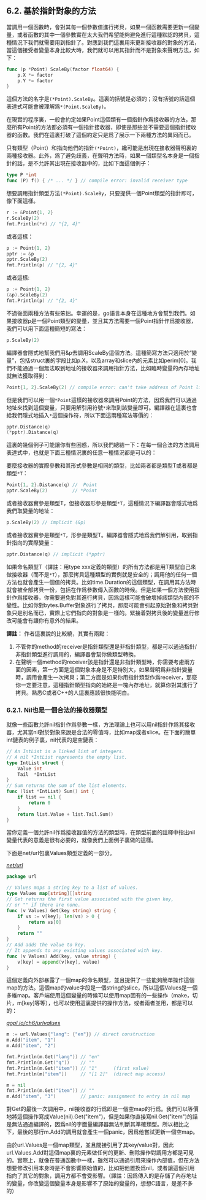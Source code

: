 ## 6.2. 基於指針對象的方法

當調用一個函數時，會對其每一個參數值進行拷貝，如果一個函數需要更新一個變量，或者函數的其中一個參數實在太大我們希望能夠避免進行這種默認的拷貝，這種情況下我們就需要用到指針了。對應到我們這裏用來更新接收器的對象的方法，當這個接受者變量本身比較大時，我們就可以用其指針而不是對象來聲明方法，如下：

```go
func (p *Point) ScaleBy(factor float64) {
	p.X *= factor
	p.Y *= factor
}
```

這個方法的名字是`(*Point).ScaleBy`。這裏的括號是必須的；沒有括號的話這個表達式可能會被理解爲`*(Point.ScaleBy)`。

在現實的程序裏，一般會約定如果Point這個類有一個指針作爲接收器的方法，那麼所有Point的方法都必須有一個指針接收器，即使是那些並不需要這個指針接收器的函數。我們在這裏打破了這個約定只是爲了展示一下兩種方法的異同而已。

只有類型（Point）和指向他們的指針`(*Point)`，纔可能是出現在接收器聲明裏的兩種接收器。此外，爲了避免歧義，在聲明方法時，如果一個類型名本身是一個指針的話，是不允許其出現在接收器中的，比如下面這個例子：

```go
type P *int
func (P) f() { /* ... */ } // compile error: invalid receiver type
```

想要調用指針類型方法`(*Point).ScaleBy`，只要提供一個Point類型的指針即可，像下面這樣。

```go
r := &Point{1, 2}
r.ScaleBy(2)
fmt.Println(*r) // "{2, 4}"
```

或者這樣：

```go
p := Point{1, 2}
pptr := &p
pptr.ScaleBy(2)
fmt.Println(p) // "{2, 4}"
```
或者這樣:

```go
p := Point{1, 2}
(&p).ScaleBy(2)
fmt.Println(p) // "{2, 4}"
```

不過後面兩種方法有些笨拙。幸運的是，go語言本身在這種地方會幫到我們。如果接收器p是一個Point類型的變量，並且其方法需要一個Point指針作爲接收器，我們可以用下面這種簡短的寫法：

```go
p.ScaleBy(2)
```

編譯器會隱式地幫我們用&p去調用ScaleBy這個方法。這種簡寫方法只適用於“變量”，包括struct裏的字段比如p.X，以及array和slice內的元素比如perim[0]。我們不能通過一個無法取到地址的接收器來調用指針方法，比如臨時變量的內存地址就無法獲取得到：

```go
Point{1, 2}.ScaleBy(2) // compile error: can't take address of Point literal
```

但是我們可以用一個`*Point`這樣的接收器來調用Point的方法，因爲我們可以通過地址來找到這個變量，只要用解引用符號`*`來取到該變量即可。編譯器在這裏也會給我們隱式地插入`*`這個操作符，所以下面這兩種寫法等價的：

```Go
pptr.Distance(q)
(*pptr).Distance(q)
```

這裏的幾個例子可能讓你有些困惑，所以我們總結一下：在每一個合法的方法調用表達式中，也就是下面三種情況裏的任意一種情況都是可以的：

要麼接收器的實際參數和其形式參數是相同的類型，比如兩者都是類型T或者都是類型`*T`：

```go
Point{1, 2}.Distance(q) //  Point
pptr.ScaleBy(2)         // *Point
```

或者接收器實參是類型T，但接收器形參是類型`*T`，這種情況下編譯器會隱式地爲我們取變量的地址：

```go
p.ScaleBy(2) // implicit (&p)
```

或者接收器實參是類型`*T`，形參是類型T。編譯器會隱式地爲我們解引用，取到指針指向的實際變量：

```go
pptr.Distance(q) // implicit (*pptr)
```

如果命名類型T（譯註：用type xxx定義的類型）的所有方法都是用T類型自己來做接收器（而不是`*T`），那麼拷貝這種類型的實例就是安全的；調用他的任何一個方法也就會產生一個值的拷貝。比如time.Duration的這個類型，在調用其方法時就會被全部拷貝一份，包括在作爲參數傳入函數的時候。但是如果一個方法使用指針作爲接收器，你需要避免對其進行拷貝，因爲這樣可能會破壞掉該類型內部的不變性。比如你對bytes.Buffer對象進行了拷貝，那麼可能會引起原始對象和拷貝對象只是別名而已，實際上它們指向的對象是一樣的。緊接着對拷貝後的變量進行修改可能會有讓你有意外的結果。

**譯註：** 作者這裏說的比較繞，其實有兩點：

1. 不管你的method的receiver是指針類型還是非指針類型，都是可以通過指針/非指針類型進行調用的，編譯器會幫你做類型轉換。
2. 在聲明一個method的receiver該是指針還是非指針類型時，你需要考慮兩方面的因素，第一方面是這個對象本身是不是特別大，如果聲明爲非指針變量時，調用會產生一次拷貝；第二方面是如果你用指針類型作爲receiver，那麼你一定要注意，這種指針類型指向的始終是一塊內存地址，就算你對其進行了拷貝。熟悉C或者C++的人這裏應該很快能明白。

### 6.2.1. Nil也是一個合法的接收器類型

就像一些函數允許nil指針作爲參數一樣，方法理論上也可以用nil指針作爲其接收器，尤其當nil對於對象來說是合法的零值時，比如map或者slice。在下面的簡單int鏈表的例子裏，nil代表的是空鏈表：

```go
// An IntList is a linked list of integers.
// A nil *IntList represents the empty list.
type IntList struct {
	Value int
	Tail  *IntList
}
// Sum returns the sum of the list elements.
func (list *IntList) Sum() int {
	if list == nil {
		return 0
	}
	return list.Value + list.Tail.Sum()
}
```

當你定義一個允許nil作爲接收器值的方法的類型時，在類型前面的註釋中指出nil變量代表的意義是很有必要的，就像我們上面例子裏做的這樣。

下面是net/url包裏Values類型定義的一部分。

<u><i>net/url</i></u>
```go
package url

// Values maps a string key to a list of values.
type Values map[string][]string
// Get returns the first value associated with the given key,
// or "" if there are none.
func (v Values) Get(key string) string {
	if vs := v[key]; len(vs) > 0 {
		return vs[0]
	}
	return ""
}
// Add adds the value to key.
// It appends to any existing values associated with key.
func (v Values) Add(key, value string) {
	v[key] = append(v[key], value)
}
```

這個定義向外部暴露了一個map的命名類型，並且提供了一些能夠簡單操作這個map的方法。這個map的value字段是一個string的slice，所以這個Values是一個多維map。客戶端使用這個變量的時候可以使用map固有的一些操作（make，切片，m[key]等等），也可以使用這裏提供的操作方法，或者兩者並用，都是可以的：

<u><i>gopl.io/ch6/urlvalues</i></u>
```go
m := url.Values{"lang": {"en"}} // direct construction
m.Add("item", "1")
m.Add("item", "2")

fmt.Println(m.Get("lang")) // "en"
fmt.Println(m.Get("q"))    // ""
fmt.Println(m.Get("item")) // "1"      (first value)
fmt.Println(m["item"])     // "[1 2]"  (direct map access)

m = nil
fmt.Println(m.Get("item")) // ""
m.Add("item", "3")         // panic: assignment to entry in nil map
```

對Get的最後一次調用中，nil接收器的行爲即是一個空map的行爲。我們可以等價地將這個操作寫成Value(nil).Get("item")，但是如果你直接寫nil.Get("item")的話是無法通過編譯的，因爲nil的字面量編譯器無法判斷其準確類型。所以相比之下，最後的那行m.Add的調用就會產生一個panic，因爲他嘗試更新一個空map。

由於url.Values是一個map類型，並且間接引用了其key/value對，因此url.Values.Add對這個map裏的元素做任何的更新、刪除操作對調用方都是可見的。實際上，就像在普通函數中一樣，雖然可以通過引用來操作內部值，但在方法想要修改引用本身時是不會影響原始值的，比如把他置換爲nil，或者讓這個引用指向了其它的對象，調用方都不會受影響。（譯註：因爲傳入的是存儲了內存地址的變量，你改變這個變量本身是影響不了原始的變量的，想想C語言，是差不多的）
